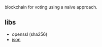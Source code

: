 blockchain for voting using a naive approach. 

## libs 
- openssl (sha256)
- [json](https://github.com/nlohmann/json)
